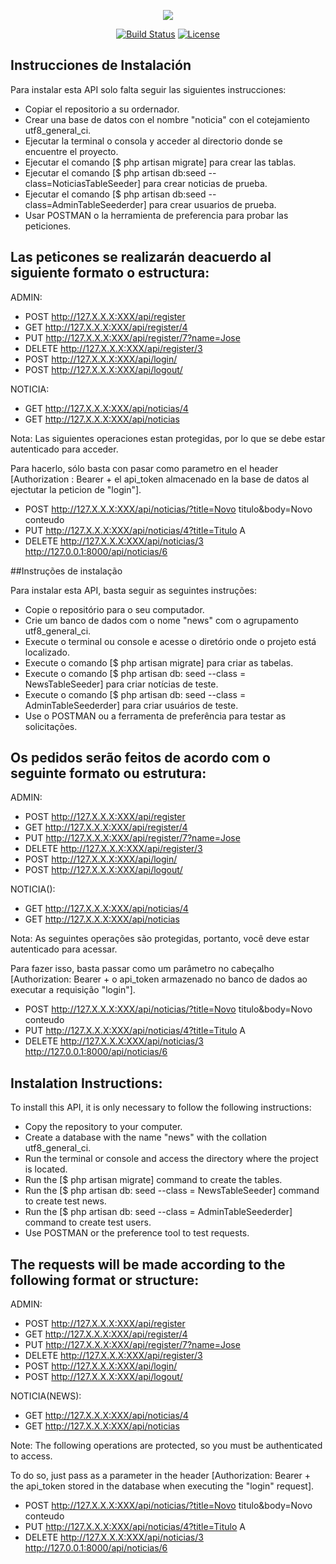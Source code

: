 <p align="center"><img src="https://laravel.com/assets/img/components/logo-laravel.svg"></p>

<p align="center">
<a href="https://travis-ci.org/laravel/framework"><img src="https://travis-ci.org/laravel/framework.svg" alt="Build Status"></a>
<a href="https://packagist.org/packages/laravel/framework"><img src="https://poser.pugx.org/laravel/framework/license.svg" alt="License"></a>
</p>

## Instrucciones de Instalación

Para instalar esta API solo falta seguir las siguientes instrucciones:

- Copiar el repositorio a su ordernador.
- Crear una base de datos con el nombre "noticia" con el cotejamiento utf8_general_ci.
- Ejecutar la terminal o consola y acceder al directorio donde se encuentre el proyecto.
- Ejecutar el comando [$ php artisan migrate] para crear las tablas.
- Ejecutar el comando [$ php artisan db:seed --class=NoticiasTableSeeder] para crear noticias de prueba.
- Ejecutar el comando [$ php artisan db:seed --class=AdminTableSeederder] para crear usuarios de prueba.
- Usar POSTMAN o la herramienta de preferencia para probar las peticiones.

## Las peticones se realizarán deacuerdo al siguiente formato o estructura:

ADMIN:

- POST http://127.X.X.X:XXX/api/register
- GET http://127.X.X.X:XXX/api/register/4
- PUT http://127.X.X.X:XXX/api/register/7?name=Jose
- DELETE http://127.X.X.X:XXX/api/register/3
- POST http://127.X.X.X:XXX/api/login/
- POST http://127.X.X.X:XXX/api/logout/

NOTICIA:

- GET http://127.X.X.X:XXX/api/noticias/4
- GET http://127.X.X.X:XXX/api/noticias

Nota: Las siguientes operaciones estan protegidas, por lo que se debe estar autenticado para acceder.

Para hacerlo, sólo basta con pasar como parametro en el header [Authorization : Bearer + el api_token almacenado en la base de datos al ejectutar la peticion de  "login"].

- POST http://127.X.X.X:XXX/api/noticias/?title=Novo titulo&body=Novo conteudo 
- PUT http://127.X.X.X:XXX/api/noticias/4?title=Titulo A
- DELETE http://127.X.X.X:XXX/api/noticias/3 http://127.0.0.1:8000/api/noticias/6


##Instruções de instalação

Para instalar esta API, basta seguir as seguintes instruções:

- Copie o repositório para o seu computador.
- Crie um banco de dados com o nome "news" com o agrupamento utf8_general_ci.
- Execute o terminal ou console e acesse o diretório onde o projeto está localizado.
- Execute o comando [$ php artisan migrate] para criar as tabelas.
- Execute o comando [$ php artisan db: seed --class = NewsTableSeeder] para criar notícias de teste.
- Execute o comando [$ php artisan db: seed --class = AdminTableSeederder] para criar usuários de teste.
- Use o POSTMAN ou a ferramenta de preferência para testar as solicitações.

## Os pedidos serão feitos de acordo com o seguinte formato ou estrutura:

ADMIN:

- POST http://127.X.X.X:XXX/api/register
- GET http://127.X.X.X:XXX/api/register/4
- PUT http://127.X.X.X:XXX/api/register/7?name=Jose
- DELETE http://127.X.X.X:XXX/api/register/3
- POST http://127.X.X.X:XXX/api/login/
- POST http://127.X.X.X:XXX/api/logout/

NOTICIA():

- GET http://127.X.X.X:XXX/api/noticias/4
- GET http://127.X.X.X:XXX/api/noticias

Nota: As seguintes operações são protegidas, portanto, você deve estar autenticado para acessar.

Para fazer isso, basta passar como um parâmetro no cabeçalho [Authorization: Bearer + o api_token armazenado no banco de dados ao executar a requisição "login"].

- POST http://127.X.X.X:XXX/api/noticias/?title=Novo titulo&body=Novo conteudo 
- PUT http://127.X.X.X:XXX/api/noticias/4?title=Titulo A
- DELETE http://127.X.X.X:XXX/api/noticias/3 http://127.0.0.1:8000/api/noticias/6


## Instalation Instructions:


To install this API, it is only necessary to follow the following instructions:

- Copy the repository to your computer.
- Create a database with the name "news" with the collation utf8_general_ci.
- Run the terminal or console and access the directory where the project is located.
- Run the [$ php artisan migrate] command to create the tables.
- Run the [$ php artisan db: seed --class = NewsTableSeeder] command to create test news.
- Run the [$ php artisan db: seed --class = AdminTableSeederder] command to create test users.
- Use POSTMAN or the preference tool to test requests.

## The requests will be made according to the following format or structure:

ADMIN:

- POST http://127.X.X.X:XXX/api/register
- GET http://127.X.X.X:XXX/api/register/4
- PUT http://127.X.X.X:XXX/api/register/7?name=Jose
- DELETE http://127.X.X.X:XXX/api/register/3
- POST http://127.X.X.X:XXX/api/login/
- POST http://127.X.X.X:XXX/api/logout/

NOTICIA(NEWS):

- GET http://127.X.X.X:XXX/api/noticias/4
- GET http://127.X.X.X:XXX/api/noticias

Note: The following operations are protected, so you must be authenticated to access.

To do so, just pass as a parameter in the header [Authorization: Bearer + the api_token stored in the database when executing the "login" request].

- POST http://127.X.X.X:XXX/api/noticias/?title=Novo titulo&body=Novo conteudo 
- PUT http://127.X.X.X:XXX/api/noticias/4?title=Titulo A
- DELETE http://127.X.X.X:XXX/api/noticias/3 http://127.0.0.1:8000/api/noticias/6
